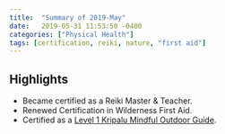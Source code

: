 ```yaml
---
title:  "Summary of 2019-May"
date:   2019-05-31 11:53:50 -0400
categories: ["Physical Health"]
tags: [certification, reiki, nature, "first aid"]
---
```

## Highlights
- Became certified as a Reiki Master & Teacher.
- Renewed Certification in Wilderness First Aid.
- Certified as a [Level 1 Kripalu Mindful Outdoor Guide](https://www.kripalu.org).
